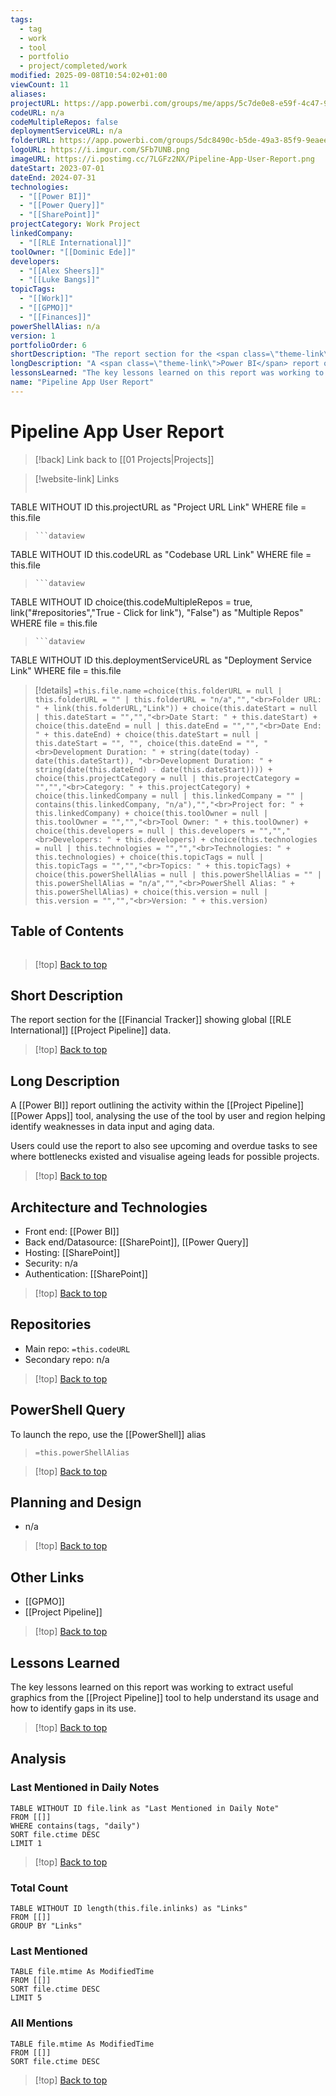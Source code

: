 ```yaml
---
tags:
  - tag
  - work
  - tool
  - portfolio
  - project/completed/work
modified: 2025-09-08T10:54:02+01:00
viewCount: 11
aliases:
projectURL: https://app.powerbi.com/groups/me/apps/5c7de0e8-e59f-4c47-9a4a-5129c28e1c0f/reports/4800ac5b-36e5-4818-9c5a-38b19965e578/ReportSectiondd4069f533edc22c8a48?ctid=6422ff1a-f3b5-4450-9230-ad4241884bf4&experience=power-bi
codeURL: n/a
codeMultipleRepos: false
deploymentServiceURL: n/a
folderURL: https://app.powerbi.com/groups/5dc8490c-b5de-49a3-85f9-9eaee02b7d96/list?experience=power-bi
logoURL: https://i.imgur.com/SFb7UNB.png
imageURL: https://i.postimg.cc/7LGFz2NX/Pipeline-App-User-Report.png
dateStart: 2023-07-01
dateEnd: 2024-07-31
technologies:
  - "[[Power BI]]"
  - "[[Power Query]]"
  - "[[SharePoint]]"
projectCategory: Work Project
linkedCompany:
  - "[[RLE International]]"
toolOwner: "[[Dominic Ede]]"
developers:
  - "[[Alex Sheers]]"
  - "[[Luke Bangs]]"
topicTags:
  - "[[Work]]"
  - "[[GPMO]]"
  - "[[Finances]]"
powerShellAlias: n/a
version: 1
portfolioOrder: 6
shortDescription: "The report section for the <span class=\"theme-link\">Financial Tracker</span> showing global <span class=\"theme-link\">RLE International</span> <a href=\"/projects/project-pipeline\" class=\"theme-link\">Project Pipeline</a> data."
longDescription: "A <span class=\"theme-link\">Power BI</span> report outlining the activity within the <a href=\"/projects/project-pipeline\" class=\"theme-link\">Project Pipeline</a> <span class=\"theme-link\">Power Apps</span> tool, analysing the use of the tool by user and region helping identify weaknesses in data input and aging data.<br><br>Users could use the report to also see upcoming and overdue tasks to see where bottlenecks existed and visualise ageing leads for possible projects."
lessonsLearned: "The key lessons learned on this report was working to extract useful graphics from the <a href=\"/projects/project-pipeline\" class=\"theme-link\">Project Pipeline</a> tool to help understand its usage and how to identify gaps in its use."
name: "Pipeline App User Report"
---
```

# Pipeline App User Report

> [!back] Link back to [[01 Projects|Projects]]

>[!website-link] Links
> ```dataview
TABLE WITHOUT ID this.projectURL as "Project URL Link"
WHERE file = this.file
>```
>```dataview
TABLE WITHOUT ID this.codeURL as "Codebase URL Link"
WHERE file = this.file
>```
>```dataview
TABLE WITHOUT ID choice(this.codeMultipleRepos = true, link("#repositories","True - Click for link"), "False") as "Multiple Repos"
WHERE file = this.file
>```
>```dataview
TABLE WITHOUT ID this.deploymentServiceURL as "Deployment Service Link"
WHERE file = this.file

>[!details]  `=this.file.name`
>`=choice(this.folderURL = null | this.folderURL = "" | this.folderURL = "n/a","","<br>Folder URL: " + link(this.folderURL,"Link")) + choice(this.dateStart = null | this.dateStart = "","","<br>Date Start: " + this.dateStart) + choice(this.dateEnd = null | this.dateEnd = "","","<br>Date End: " + this.dateEnd) + choice(this.dateStart = null | this.dateStart = "", "", choice(this.dateEnd = "", "<br>Development Duration: " + string(date(today) - date(this.dateStart)), "<br>Development Duration: " + string(date(this.dateEnd) - date(this.dateStart)))) + choice(this.projectCategory = null | this.projectCategory = "","","<br>Category: " + this.projectCategory) + choice(this.linkedCompany = null | this.linkedCompany = "" | contains(this.linkedCompany, "n/a"),"","<br>Project for: " + this.linkedCompany) + choice(this.toolOwner = null | this.toolOwner = "","","<br>Tool Owner: " + this.toolOwner) + choice(this.developers = null | this.developers = "","","<br>Developers: " + this.developers) + choice(this.technologies = null | this.technologies = "","","<br>Technologies: " + this.technologies) + choice(this.topicTags = null | this.topicTags = "","","<br>Topics: " + this.topicTags) + choice(this.powerShellAlias = null | this.powerShellAlias = "" | this.powerShellAlias = "n/a","","<br>PowerShell Alias: " + this.powerShellAlias) + choice(this.version = null | this.version = "","","<br>Version: " + this.version)`

## Table of Contents

```table-of-contents
```

>[!top] [Back to top](#Table%20of%20Contents)

## Short Description

The report section for the [[Financial Tracker]] showing global [[RLE International]] [[Project Pipeline]] data.

>[!top] [Back to top](#Table%20of%20Contents)

## Long Description

A [[Power BI]] report outlining the activity within the [[Project Pipeline]] [[Power Apps]] tool, analysing the use of the tool by user and region helping identify weaknesses in data input and aging data.

Users could use the report to also see upcoming and overdue tasks to see where bottlenecks existed and visualise ageing leads for possible projects.

>[!top] [Back to top](#Table%20of%20Contents)

## Architecture and Technologies

- Front end: [[Power BI]]
- Back end/Datasource: [[SharePoint]], [[Power Query]]
- Hosting: [[SharePoint]]
- Security: n/a
- Authentication: [[SharePoint]]

>[!top] [Back to top](#Table%20of%20Contents)

## Repositories

- Main repo: `=this.codeURL`
- Secondary repo: n/a

>[!top] [Back to top](#Table%20of%20Contents)

## PowerShell Query

To launch the repo, use the [[PowerShell]] alias 

> `=this.powerShellAlias`

>[!top] [Back to top](#Table%20of%20Contents)

## Planning and Design

- n/a

>[!top] [Back to top](#Table%20of%20Contents)

## Other Links

- [[GPMO]]
- [[Project Pipeline]]

>[!top] [Back to top](#Table%20of%20Contents)

## Lessons Learned

The key lessons learned on this report was working to extract useful graphics from the [[Project Pipeline]] tool to help understand its usage and how to identify gaps in its use.

>[!top] [Back to top](#Table%20of%20Contents)

## Analysis

### Last Mentioned in Daily Notes

```dataview
TABLE WITHOUT ID file.link as "Last Mentioned in Daily Note"
FROM [[]]
WHERE contains(tags, "daily")
SORT file.ctime DESC
LIMIT 1
```

>[!top] [Back to top](#Table%20of%20Contents)

### Total Count

```dataview
TABLE WITHOUT ID length(this.file.inlinks) as "Links"
FROM [[]]
GROUP BY "Links"
```

### Last Mentioned

```dataview
TABLE file.mtime As ModifiedTime
FROM [[]]
SORT file.ctime DESC
LIMIT 5
```

### All Mentions

```dataview
TABLE file.mtime As ModifiedTime
FROM [[]]
SORT file.ctime DESC
```

>[!top] [Back to top](#Table%20of%20Contents)